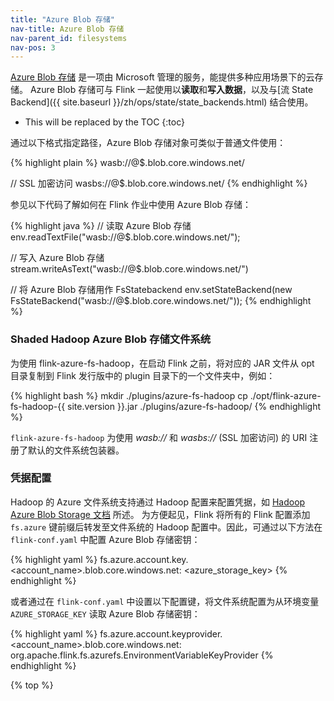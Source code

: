 ```yaml
---
title: "Azure Blob 存储"
nav-title: Azure Blob 存储
nav-parent_id: filesystems
nav-pos: 3
---
```

<!--
Licensed to the Apache Software Foundation (ASF) under one
or more contributor license agreements.  See the NOTICE file
distributed with this work for additional information
regarding copyright ownership.  The ASF licenses this file
to you under the Apache License, Version 2.0 (the
"License"); you may not use this file except in compliance
with the License.  You may obtain a copy of the License at

  http://www.apache.org/licenses/LICENSE-2.0

Unless required by applicable law or agreed to in writing,
software distributed under the License is distributed on an
"AS IS" BASIS, WITHOUT WARRANTIES OR CONDITIONS OF ANY
KIND, either express or implied.  See the License for the
specific language governing permissions and limitations
under the License.
-->

[Azure Blob 存储](https://docs.microsoft.com/en-us/azure/storage/) 是一项由 Microsoft 管理的服务，能提供多种应用场景下的云存储。
Azure Blob 存储可与 Flink 一起使用以**读取**和**写入数据**，以及与[流 State Backend]({{ site.baseurl }}/zh/ops/state/state_backends.html) 结合使用。

* This will be replaced by the TOC
{:toc}

通过以下格式指定路径，Azure Blob 存储对象可类似于普通文件使用：

{% highlight plain %}
wasb://<your-container>@$<your-azure-account>.blob.core.windows.net/<object-path>

// SSL 加密访问
wasbs://<your-container>@$<your-azure-account>.blob.core.windows.net/<object-path>
{% endhighlight %}

参见以下代码了解如何在 Flink 作业中使用 Azure Blob 存储：

{% highlight java %}
// 读取 Azure Blob 存储
env.readTextFile("wasb://<your-container>@$<your-azure-account>.blob.core.windows.net/<object-path>");

// 写入 Azure Blob 存储
stream.writeAsText("wasb://<your-container>@$<your-azure-account>.blob.core.windows.net/<object-path>")

// 将 Azure Blob 存储用作 FsStatebackend
env.setStateBackend(new FsStateBackend("wasb://<your-container>@$<your-azure-account>.blob.core.windows.net/<object-path>"));
{% endhighlight %}

### Shaded Hadoop Azure Blob 存储文件系统

为使用 flink-azure-fs-hadoop，在启动 Flink 之前，将对应的 JAR 文件从 opt 目录复制到 Flink 发行版中的 plugin 目录下的一个文件夹中，例如：

{% highlight bash %}
mkdir ./plugins/azure-fs-hadoop
cp ./opt/flink-azure-fs-hadoop-{{ site.version }}.jar ./plugins/azure-fs-hadoop/
{% endhighlight %}

`flink-azure-fs-hadoop` 为使用 *wasb://* 和 *wasbs://* (SSL 加密访问) 的 URI 注册了默认的文件系统包装器。

### 凭据配置
Hadoop 的 Azure 文件系统支持通过 Hadoop 配置来配置凭据，如 [Hadoop Azure Blob Storage 文档](https://hadoop.apache.org/docs/current/hadoop-azure/index.html#Configuring_Credentials) 所述。
为方便起见，Flink 将所有的 Flink 配置添加 `fs.azure` 键前缀后转发至文件系统的 Hadoop 配置中。因此，可通过以下方法在 `flink-conf.yaml` 中配置 Azure Blob 存储密钥：

{% highlight yaml %}
fs.azure.account.key.<account_name>.blob.core.windows.net: <azure_storage_key>
{% endhighlight %}

或者通过在 `flink-conf.yaml` 中设置以下配置键，将文件系统配置为从环境变量 `AZURE_STORAGE_KEY` 读取 Azure Blob 存储密钥：

{% highlight yaml %}
fs.azure.account.keyprovider.<account_name>.blob.core.windows.net: org.apache.flink.fs.azurefs.EnvironmentVariableKeyProvider
{% endhighlight %}

{% top %}
